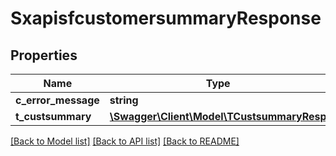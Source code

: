# SxapisfcustomersummaryResponse

## Properties
Name | Type | Description | Notes
------------ | ------------- | ------------- | -------------
**c_error_message** | **string** |  | [optional] 
**t_custsummary** | [**\Swagger\Client\Model\TCustsummaryResp**](TCustsummaryResp.md) |  | [optional] 

[[Back to Model list]](../README.md#documentation-for-models) [[Back to API list]](../README.md#documentation-for-api-endpoints) [[Back to README]](../README.md)


